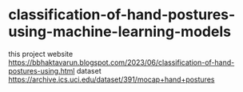 # classification-of-hand-postures-using-machine-learning-models
this project website  https://bbhaktavarun.blogspot.com/2023/06/classification-of-hand-postures-using.html
dataset  https://archive.ics.uci.edu/dataset/391/mocap+hand+postures
